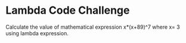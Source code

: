 # Lambda Code Challenge

Calculate the value of mathematical expression x*(x+89)^7 where x= 3 using lambda expression.